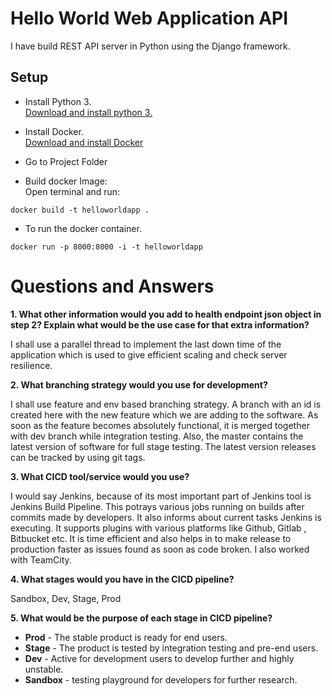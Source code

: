 # Hello World Web Application API

I have build REST API server in Python using the Django framework.   


## Setup
- Install Python 3.  
[Download and install python 3.](https://www.python.org/downloads/)
- Install Docker.  
[Download and install Docker](https://docs.docker.com/engine/install/)

- Go to Project Folder
- Build docker Image:  
Open terminal and run: 
```
docker build -t helloworldapp .
```
- To run the docker container.
```
docker run -p 8000:8000 -i -t helloworldapp
```

# Questions and Answers

**1. What other information would you add to health endpoint json object in step 2? Explain what would be the use case for that extra information?**

I shall use a parallel thread to implement the last down time of the application which is used to give efficient scaling and check server resilience.

**2. What branching strategy would you use for development?**

I shall use feature and env based branching strategy. A branch with an id is created here with the new feature which we are adding to the software. As soon as the feature becomes absolutely functional, it is merged together with dev branch while integration testing. Also, the master contains the latest version of software for full stage testing. The latest version releases can be tracked by using git tags.

**3. What CICD tool/service would you use?**

I would say Jenkins, because of its most important part of Jenkins tool is Jenkins Build Pipeline. This potrays various jobs running on builds after commits made by developers. It also informs about current tasks Jenkins is executing. It supports plugins with various platforms like Github, Gitlab , Bitbucket etc. It is time efficient and also helps in to make release to production faster as issues found as soon as code broken. I also worked with TeamCity.

**4. What stages would you have in the CICD pipeline?**

Sandbox, Dev, Stage, Prod

**5. What would be the purpose of each stage in CICD pipeline?**

- **Prod** - The stable product is ready for end users.
- **Stage** - The product is tested by integration testing and pre-end users.
- **Dev** - Active for development users to develop further and highly unstable.
- **Sandbox** - testing playground for developers for further research.

